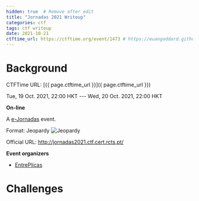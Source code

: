 ```yaml
---
hidden: true  # Remove after edit
title: "Jornadas 2021 Writeup"
categories: ctf
tags: ctf writeup
date: 2021-10-21
ctftime_url: https://ctftime.org/event/1473 # https://euangoddard.github.io/clipboard2markdown/
---
```

# Background
CTFTime URL: [{{ page.ctftime_url }}]({ page.ctftime_url }})

Tue, 19 Oct. 2021, 22:00 HKT --- Wed, 20 Oct. 2021, 22:00 HKT 

**On-line**

A [e-Jornadas](https://ctftime.org/ctf/537) event.

Format: Jeopardy ![Jeopardy](https://ctftime.org/static/images/ct/1.png)

Official URL: <http://jornadas2021.ctf.cert.rcts.pt/>

**Event organizers [](https://ctftime.org/for-organizers/)**

-   [EntrePlicas](https://ctftime.org/team/125607)

# Challenges
